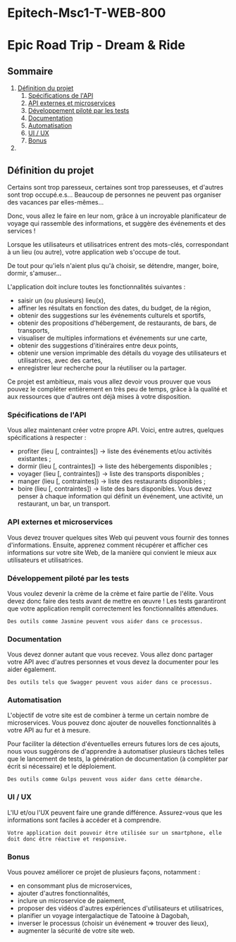 # Epitech-Msc1-T-WEB-800
# Epic Road Trip - Dream & Ride

## Sommaire

1. [Définition du projet](#définition-du-projet)
   1. [Spécifications de l'API](#spécifications-de-lapi)
   2. [API externes et microservices](#api-externes-et-microservices)
   3. [Développement piloté par les tests](#développement-piloté-par-les-tests)
   4. [Documentation](#documentation)
   5. [Automatisation](#automatisation)
   6. [UI / UX](#ui--ux)
   7. [Bonus](#bonus)
2.

## Définition du projet

Certains sont trop paresseux, certaines sont trop paresseuses, et d'autres sont trop occupé.e.s...
Beaucoup de personnes ne peuvent pas organiser des vacances par elles-mêmes...

Donc, vous allez le faire en leur nom, grâce à un incroyable planificateur de voyage qui rassemble des informations, et suggère des événements et des services !

Lorsque les utilisateurs et utilisatrices entrent des mots-clés, correspondant à un lieu (ou autre), votre application web s'occupe de tout.

De tout pour qu'iels n'aient plus qu'à choisir, se détendre, manger, boire, dormir, s'amuser...

L'application doit inclure toutes les fonctionnalités suivantes :
- saisir un (ou plusieurs) lieu(x),
- affiner les résultats en fonction des dates, du budget, de la région,
- obtenir des suggestions sur les événements culturels et sportifs,
- obtenir des propositions d'hébergement, de restaurants, de bars, de transports,
- visualiser de multiples informations et événements sur une carte,
- obtenir des suggestions d'itinéraires entre deux points,
- obtenir une version imprimable des détails du voyage des utilisateurs et utilisatrices, avec des cartes,
- enregistrer leur recherche pour la réutiliser ou la partager.


Ce projet est ambitieux, mais vous allez devoir vous prouver que vous pouvez le compléter
entièrement en très peu de temps, grâce à la qualité et aux ressources que d'autres ont déjà mises à votre disposition.

### Spécifications de l'API

Vous allez maintenant créer votre propre API. Voici, entre autres, quelques spécifications à respecter :
- profiter (lieu [, contraintes]) -> liste des événements et/ou activités existantes ;
- dormir (lieu [, contraintes]) -> liste des hébergements disponibles ;
- voyager (lieu [, contraintes]) -> liste des transports disponibles ;
- manger (lieu [, contraintes]) -> liste des restaurants disponibles ;
- boire (lieu [, contraintes]) -> liste des bars disponibles.
Vous devez penser à chaque information qui définit un événement, une activité, un restaurant, un bar, un transport.

### API externes et microservices

Vous devez trouver quelques sites Web qui peuvent vous fournir des tonnes d'informations. Ensuite, apprenez comment récupérer et afficher ces informations sur votre site Web, de la manière qui convient le mieux aux utilisateurs et utilisatrices.

### Développement piloté par les tests

Vous voulez devenir la crème de la crème et faire partie de l'élite. Vous devez donc faire des tests
avant de mettre en œuvre ! Les tests garantiront que votre application remplit correctement les fonctionnalités attendues. 

`Des outils comme Jasmine peuvent vous aider dans ce processus.`

### Documentation

Vous devez donner autant que vous recevez. Vous allez donc partager votre API avec d'autres personnes et vous devez la documenter pour les aider également.

`Des outils tels que Swagger peuvent vous aider dans ce processus.`

### Automatisation

L'objectif de votre site est de combiner à terme un certain nombre de microservices. Vous pouvez donc
ajouter de nouvelles fonctionnalités à votre API au fur et à mesure. 

Pour faciliter la détection d'éventuelles erreurs futures lors de ces ajouts, nous vous suggérons de
d'apprendre à automatiser plusieurs tâches telles que le lancement de tests, la génération de documentation (à compléter par écrit si nécessaire) et le déploiement.

`Des outils comme Gulps peuvent vous aider dans cette démarche.`

### UI / UX

L'IU et/ou l'UX peuvent faire une grande différence. Assurez-vous que les informations sont faciles à accéder et à comprendre.

`Votre application doit pouvoir être utilisée sur un smartphone, elle doit donc être réactive et responsive.`

### Bonus

Vous pouvez améliorer ce projet de plusieurs façons, notamment :
- en consommant plus de microservices,
- ajouter d'autres fonctionnalités,
- inclure un microservice de paiement,
- proposer des vidéos d'autres expériences d'utilisateurs et utilisatrices,
- planifier un voyage intergalactique de Tatooine à Dagobah,
- inverser le processus (choisir un événement => trouver des lieux),
- augmenter la sécurité de votre site web.